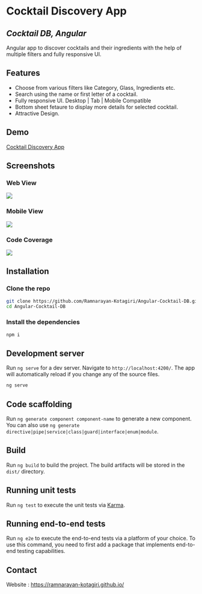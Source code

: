 # Cocktail Discovery App 
## _Cocktail DB, Angular_

Angular app to discover cocktails and their ingredients with the help of multiple filters and fully responsive UI.

## Features

- Choose from various filters like Category, Glass, Ingredients etc.
- Search using the name or first letter of a cocktail.
- Fully responsive UI. Desktop | Tab | Mobile Compatible
- Bottom sheet fetaure to display more details for selected cocktail.
- Attractive Design.

## Demo
[Cocktail Discovery App](https://ramnarayan-kotagiri.github.io/Angular-Cocktail-DB/)

## Screenshots

### Web View

<img src="https://im2.ezgif.com/tmp/ezgif-2-33b4eaf41d6c.gif" align="center" />

### Mobile View

<img src="https://im2.ezgif.com/tmp/ezgif-2-986f096e733f.gif" align="center" />

### Code Coverage

<img src="https://i.ibb.co/8z31XbL/coverage.png" align="center" />

## Installation
### Clone the repo

```sh
git clone https://github.com/Ramnarayan-Kotagiri/Angular-Cocktail-DB.git
cd Angular-Cocktail-DB
```
### Install the dependencies
```sh
npm i
```

## Development server

Run `ng serve` for a dev server. Navigate to `http://localhost:4200/`. The app will automatically reload if you change any of the source files.
```sh
ng serve
```

## Code scaffolding

Run `ng generate component component-name` to generate a new component. You can also use `ng generate directive|pipe|service|class|guard|interface|enum|module`.

## Build

Run `ng build` to build the project. The build artifacts will be stored in the `dist/` directory.

## Running unit tests

Run `ng test` to execute the unit tests via [Karma](https://karma-runner.github.io).

## Running end-to-end tests

Run `ng e2e` to execute the end-to-end tests via a platform of your choice. To use this command, you need to first add a package that implements end-to-end testing capabilities.

## Contact
Website :  https://ramnarayan-kotagiri.github.io/
